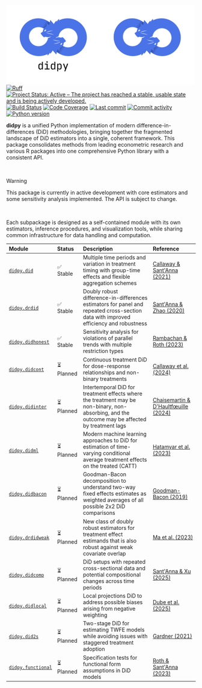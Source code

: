 <img src="docs/source/_static/didpy-light.png#gh-light-mode-only" width="250" align="left" alt="didpy logo"></img>
<img src="docs/source/_static/didpy-dark.png#gh-dark-mode-only" width="250" align="left" alt="didpy logo"></img>

[![Ruff](https://img.shields.io/endpoint?url=https://raw.githubusercontent.com/astral-sh/ruff/main/assets/badge/v2.json)](https://github.com/astral-sh/ruff)
[![Project Status: Active – The project has reached a stable, usable state and is being actively developed.](https://www.repostatus.org/badges/latest/active.svg)](https://www.repostatus.org/#active)
[![Build Status](https://github.com/jordandeklerk/didpy/actions/workflows/test.yml/badge.svg)](https://github.com/jordandeklerk/didpy/actions/workflows/test.yml)
[![Code Coverage](https://codecov.io/gh/jordandeklerk/didpy/branch/main/graph/badge.svg)](https://codecov.io/gh/jordandeklerk/didpy)
[![Last commit](https://img.shields.io/github/last-commit/jordandeklerk/didpy)](https://github.com/jordandeklerk/didpy/graphs/commit-activity)
[![Commit activity](https://img.shields.io/github/commit-activity/m/jordandeklerk/didpy)](https://github.com/jordandeklerk/didpy/graphs/commit-activity)
[![Python version](https://img.shields.io/badge/3.10%20%7C%203.11%20%7C%203.12%20%7C%203.13-blue?logo=python&logoColor=white)](https://www.python.org/)


__didpy__ is a unified Python implementation of modern difference-in-differences (DiD) methodologies, bringing together the fragmented landscape of DiD estimators into a single, coherent framework. This package consolidates methods from leading econometric research and various R packages into one comprehensive Python library with a consistent API.

<br>

> [!WARNING]
> This package is currently in active development with core estimators and some sensitivity analysis implemented. The API is subject to change.

<br>

Each subpackage is designed as a self-contained module with its own estimators, inference procedures, and visualization tools, while sharing common infrastructure for data handling and computation.

| Module | Status | Description | Reference |
|:-------|:-------|:------------|:----------|
| [`didpy.did`](https://github.com/jordandeklerk/didpy/tree/main/didpy/did) | ✅ Stable | Multiple time periods and variation in treatment timing with group-time effects and flexible aggregation schemes | [Callaway & Sant'Anna (2021)](https://arxiv.org/pdf/1803.09015) |
| [`didpy.drdid`](https://github.com/jordandeklerk/didpy/tree/main/didpy/drdid) | ✅ Stable | Doubly robust difference-in-differences estimators for panel and repeated cross-section data with improved efficiency and robustness | [Sant'Anna & Zhao (2020)](https://arxiv.org/pdf/1812.01723) |
| [`didpy.didhonest`](https://github.com/jordandeklerk/didpy/tree/main/didpy/didhonest) | ✅ Stable | Sensitivity analysis for violations of parallel trends with multiple restriction types | [Rambachan & Roth (2023)](https://academic.oup.com/restud/article-abstract/90/5/2555/7039335?redirectedFrom=fulltext) |
| [`didpy.didcont`](https://github.com/jordandeklerk/didpy/tree/main/didpy/didcont) | ⏳ Planned | Continuous treatment DiD for dose-response relationships and non-binary treatments | [Callaway et al. (2024)](https://arxiv.org/pdf/2107.02637) |
| [`didpy.didinter`](https://github.com/jordandeklerk/didpy/tree/main/didpy/didinter) | ⏳ Planned | Intertemporal DiD for treatment effects where the treatment may be non-binary, non-absorbing, and the outcome may be affected by treatment lags | [Chaisemartin & D'Haultfœuille (2024)](https://arxiv.org/pdf/2007.04267) |
| [`didpy.didml`](https://github.com/jordandeklerk/didpy/tree/main/didpy/didml) | ⏳ Planned | Modern machine learning approaches to DiD for estimation of time-varying conditional average treatment effects on the treated (CATT) | [Hatamyar et al. (2023)](https://arxiv.org/pdf/2310.11962) |
| [`didpy.didbacon`](https://github.com/jordandeklerk/didpy/tree/main/didpy/didbacon) | ⏳ Planned | Goodman-Bacon decomposition to understand two-way fixed effects estimates as weighted averages of all possible 2x2 DiD comparisons | [Goodman-Bacon (2019)](https://cdn.vanderbilt.edu/vu-my/wp-content/uploads/sites/2318/2019/07/29170757/ddtiming_7_29_2019.pdf) |
| [`didpy.drdidweak`](https://github.com/jordandeklerk/didpy/tree/main/didpy/drdidweak) | ⏳ Planned | New class of doubly robust estimators for treatment effect estimands that is also robust against weak covariate overlap | [Ma et al. (2023)](https://arxiv.org/pdf/2304.08974) |
| [`didpy.didcomp`](https://github.com/jordandeklerk/didpy/tree/main/didpy/didcomp) | ⏳ Planned | DiD setups with repeated cross-sectional data and potential compositional changes across time periods | [Sant'Anna & Xu (2025)](https://arxiv.org/pdf/2304.13925) |
| [`didpy.didlocal`](https://github.com/jordandeklerk/didpy/tree/main/didpy/didlocal) | ⏳ Planned | Local projections DiD to address possible biases arising from negative weighting | [Dube et al. (2025)](https://www.nber.org/system/files/working_papers/w31184/w31184.pdf) |
| [`didpy.did2s`](https://github.com/jordandeklerk/didpy/tree/main/didpy/did2s) | ⏳ Planned | Two-stage DiD for estimating TWFE models while avoiding issues with staggered treatment adoption | [Gardner (2021)](https://jrgcmu.github.io/2sdd_current.pdf) |
| [`didpy.functional`](https://github.com/jordandeklerk/didpy/tree/main/didpy/functional) | ⏳ Planned | Specification tests for functional form assumptions in DiD models | [Roth & Sant'Anna (2023)](https://arxiv.org/pdf/2010.04814) |
